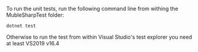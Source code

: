 ﻿To run the unit tests, run the following command line from withing the MubleSharpTest folder:

`dotnet test`

Otherwise to run the test from within Visual Studio's test explorer you need at least VS2019 v16.4